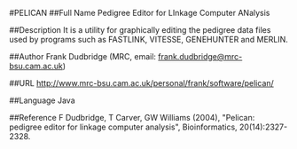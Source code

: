 #PELICAN
##Full Name
Pedigree Editor for LInkage Computer ANalysis

##Description
It is a utility for graphically editing the pedigree data files used by programs such as FASTLINK, VITESSE, GENEHUNTER and MERLIN.

##Author
Frank Dudbridge (MRC, email: frank.dudbridge@mrc-bsu.cam.ac.uk)

##URL
http://www.mrc-bsu.cam.ac.uk/personal/frank/software/pelican/

##Language
Java

##Reference
F Dudbridge, T Carver, GW Williams (2004), "Pelican: pedigree editor for linkage computer analysis", Bioinformatics, 20(14):2327-2328.

